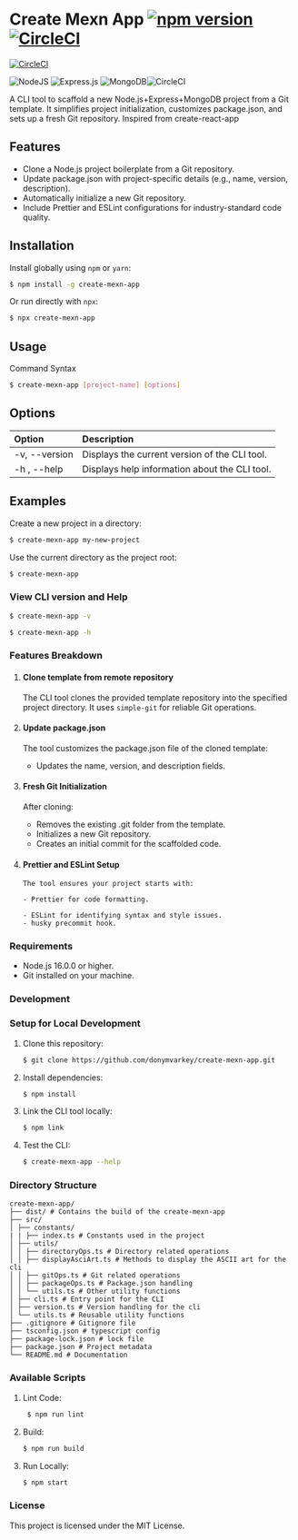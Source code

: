# Create Mexn App [![npm version](https://img.shields.io/npm/v/create-mexn-app.svg)](https://www.npmjs.com/package/create-mexn-app) [![CircleCI](https://dl.circleci.com/status-badge/img/gh/donymvarkey/create-mexn-app/tree/main.svg?style=shield)](https://dl.circleci.com/status-badge/redirect/gh/donymvarkey/create-mexn-app/tree/main)

[![CircleCI](https://dl.circleci.com/insights-snapshot/gh/donymvarkey/create-mexn-app/main/test-and-publish/badge.svg?window=30d)](https://app.circleci.com/insights/github/donymvarkey/create-mexn-app/workflows/test-and-publish/overview?branch=main&reporting-window=last-30-days&insights-snapshot=true)

![NodeJS](https://img.shields.io/badge/node.js-6DA55F?style=for-the-badge&logo=node.js&logoColor=white)
![Express.js](https://img.shields.io/badge/express.js-%23404d59.svg?style=for-the-badge&logo=express&logoColor=%2361DAFB)
![MongoDB](https://img.shields.io/badge/MongoDB-%234ea94b.svg?style=for-the-badge&logo=mongodb&logoColor=white)![CircleCI](https://img.shields.io/badge/circle%20ci-%23161616.svg?style=for-the-badge&logo=circleci&logoColor=white)

A CLI tool to scaffold a new Node.js+Express+MongoDB project from a Git template. It simplifies project initialization, customizes package.json, and sets up a fresh Git repository. Inspired from create-react-app

## Features

- Clone a Node.js project boilerplate from a Git repository.
- Update package.json with project-specific details (e.g., name, version, description).
- Automatically initialize a new Git repository.
- Include Prettier and ESLint configurations for industry-standard code quality.

## Installation

Install globally using `npm` or `yarn`:

```bash
$ npm install -g create-mexn-app
```

Or run directly with `npx`:

```bash
$ npx create-mexn-app
```

## Usage

Command Syntax

```bash
$ create-mexn-app [project-name] [options]
```

## Options

| Option        | Description                                   |
| :------------ | :-------------------------------------------- |
| -v, --version | Displays the current version of the CLI tool. |
| -h , --help   | Displays help information about the CLI tool. |

## Examples

Create a new project in a directory:

```bash
$ create-mexn-app my-new-project
```

Use the current directory as the project root:

```bash
$ create-mexn-app
```

### View CLI version and Help

```bash
$ create-mexn-app -v
```

```bash
$ create-mexn-app -h
```

### Features Breakdown

1.  #### Clone template from remote repository
    The CLI tool clones the provided template repository into the specified project directory. It uses `simple-git` for reliable Git operations.
2.  #### Update package.json
    The tool customizes the package.json file of the cloned template:
    - Updates the name, version, and description fields.
3.  #### Fresh Git Initialization
    After cloning:
    - Removes the existing .git folder from the template.
    - Initializes a new Git repository.
    - Creates an initial commit for the scaffolded code.
4.  #### Prettier and ESLint Setup

        The tool ensures your project starts with:

        - Prettier for code formatting.

        - ESLint for identifying syntax and style issues.
        - husky precommit hook.

### Requirements

- Node.js 16.0.0 or higher.
- Git installed on your machine.

### Development

### Setup for Local Development

1.  Clone this repository:

    ```bash
    $ git clone https://github.com/donymvarkey/create-mexn-app.git
    ```

2.  Install dependencies:

    ```bash
    $ npm install
    ```

3.  Link the CLI tool locally:

    ```bash
    $ npm link
    ```

4.  Test the CLI:
    ```bash
    $ create-mexn-app --help
    ```

### Directory Structure

```plaintext
create-mexn-app/
├── dist/ # Contains the build of the create-mexn-app
├── src/
│ ├── constants/
| | ├── index.ts # Constants used in the project
│ ├── utils/
│ │ ├── directoryOps.ts # Directory related operations
│ │ ├── displayAsciArt.ts # Methods to display the ASCII art for the cli
│ │ ├── gitOps.ts # Git related operations
│ │ ├── packageOps.ts # Package.json handling
│ │ └── utils.ts # Other utility functions
│ ├── cli.ts # Entry point for the CLI
│ ├── version.ts # Version handling for the cli
│ └── utils.ts # Reusable utility functions
├── .gitignore # Gitignore file
├── tsconfig.json # typescript config
├── package-lock.json # lock file
├── package.json # Project metadata
└── README.md # Documentation
```

### Available Scripts

1. Lint Code:
   ```bash
    $ npm run lint
   ```
2. Build:
   ```bash
   $ npm run build
   ```
3. Run Locally:
   ```bash
   $ npm start
   ```

### License

This project is licensed under the MIT License.
